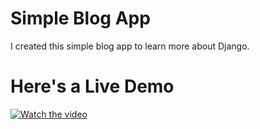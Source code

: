# Simple Blog App

I created this simple blog app to learn more about Django.

# Here's a Live Demo

[![Watch the video](https://img.youtube.com/vi/aLOyuWP_3Mg/maxresdefault.jpg)](https://youtu.be/aLOyuWP_3Mg)
